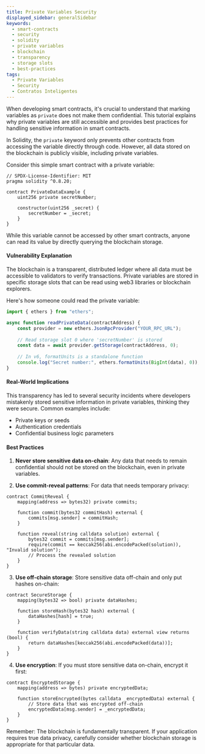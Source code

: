 ```yaml
---
title: Private Variables Security
displayed_sidebar: generalSidebar
keywords:
  - smart-contracts
  - security
  - solidity
  - private variables
  - blockchain
  - transparency
  - storage slots
  - best-practices
tags:
  - Private Variables
  - Security
  - Contratos Inteligentes
---
```


When developing smart contracts, it's crucial to understand that marking variables as `private` does not make them confidential. This tutorial explains why private variables are still accessible and provides best practices for handling sensitive information in smart contracts.

In Solidity, the `private` keyword only prevents other contracts from accessing the variable directly through code. However, all data stored on the blockchain is publicly visible, including private variables.

Consider this simple smart contract with a private variable:

```solidity
// SPDX-License-Identifier: MIT
pragma solidity ^0.8.20;

contract PrivateDataExample {
    uint256 private secretNumber;
    
    constructor(uint256 _secret) {
        secretNumber = _secret;
    }
}
```

While this variable cannot be accessed by other smart contracts, anyone can read its value by directly querying the blockchain storage.

#### Vulnerability Explanation

The blockchain is a transparent, distributed ledger where all data must be accessible to validators to verify transactions. Private variables are stored in specific storage slots that can be read using web3 libraries or blockchain explorers.

Here's how someone could read the private variable:

```javascript
import { ethers } from "ethers";

async function readPrivateData(contractAddress) {
    const provider = new ethers.JsonRpcProvider("YOUR_RPC_URL");
    
    // Read storage slot 0 where 'secretNumber' is stored
    const data = await provider.getStorage(contractAddress, 0);
    
    // In v6, formatUnits is a standalone function
    console.log("Secret number:", ethers.formatUnits(BigInt(data), 0));
}
```

#### Real-World Implications

This transparency has led to several security incidents where developers mistakenly stored sensitive information in private variables, thinking they were secure. Common examples include:

- Private keys or seeds
- Authentication credentials
- Confidential business logic parameters

#### Best Practices

1. **Never store sensitive data on-chain**: Any data that needs to remain confidential should not be stored on the blockchain, even in private variables.

2. **Use commit-reveal patterns**: For data that needs temporary privacy:

```solidity
contract CommitReveal {
    mapping(address => bytes32) private commits;
    
    function commit(bytes32 commitHash) external {
        commits[msg.sender] = commitHash;
    }
    
    function reveal(string calldata solution) external {
        bytes32 commit = commits[msg.sender];
        require(commit == keccak256(abi.encodePacked(solution)), "Invalid solution");
        // Process the revealed solution
    }
}
```

3. **Use off-chain storage**: Store sensitive data off-chain and only put hashes on-chain:

```solidity
contract SecureStorage {
    mapping(bytes32 => bool) private dataHashes;
    
    function storeHash(bytes32 hash) external {
        dataHashes[hash] = true;
    }
    
    function verifyData(string calldata data) external view returns (bool) {
        return dataHashes[keccak256(abi.encodePacked(data))];
    }
}
```

4. **Use encryption**: If you must store sensitive data on-chain, encrypt it first:

```solidity
contract EncryptedStorage {
    mapping(address => bytes) private encryptedData;
    
    function storeEncrypted(bytes calldata _encryptedData) external {
        // Store data that was encrypted off-chain
        encryptedData[msg.sender] = _encryptedData;
    }
}
```

Remember: The blockchain is fundamentally transparent. If your application requires true data privacy, carefully consider whether blockchain storage is appropriate for that particular data.

